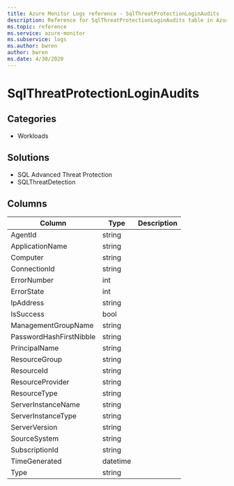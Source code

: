 ```yaml
---
title: Azure Monitor Logs reference - SqlThreatProtectionLoginAudits
description: Reference for SqlThreatProtectionLoginAudits table in Azure Monitor Logs.
ms.topic: reference
ms.service: azure-monitor
ms.subservice: logs
ms.author: bwren
author: bwren
ms.date: 4/30/2020
---
```


# SqlThreatProtectionLoginAudits

 

## Categories

- Workloads
## Solutions

- SQL Advanced Threat Protection
- SQLThreatDetection




## Columns

|Column|Type|Description|
|---|---|---|
|AgentId|string||
|ApplicationName|string||
|Computer|string||
|ConnectionId|string||
|ErrorNumber|int||
|ErrorState|int||
|IpAddress|string||
|IsSuccess|bool||
|ManagementGroupName|string||
|PasswordHashFirstNibble|string||
|PrincipalName|string||
|ResourceGroup|string||
|ResourceId|string||
|ResourceProvider|string||
|ResourceType|string||
|ServerInstanceName|string||
|ServerInstanceType|string||
|ServerVersion|string||
|SourceSystem|string||
|SubscriptionId|string||
|TimeGenerated|datetime||
|Type|string||
